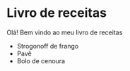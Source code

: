 # Livro de receitas 

Olá! Bem vindo ao meu livro de receitas

 - Strogonoff de frango
 - Pavê
 - Bolo de cenoura